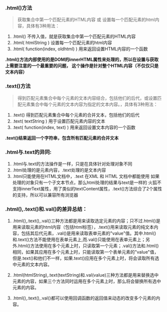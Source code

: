 
### .html()方法

> 获取集合中第一个匹配元素的HTML内容 或 设置每一个匹配元素的html内容，具体有3种用法：

1. .html() 不传入值，就是获取集合中第一个匹配元素的HTML内容
2. .html( htmlString )  设置每一个匹配元素的html内容
3. .html( function(index, oldhtml) ) 用来返回设置HTML内容的一个函数

__.html()方法内部使用的是DOM的innerHTML属性来处理的，所以在设置与获取上需要注意的一个最重要的问题，
这个操作是针对整个HTML内容（不仅仅只是文本内容）__

### .text()方法

> 得到匹配元素集合中每个元素的文本内容结合，包括他们的后代，或设置匹配元素集合中每个元素的文本内容为指定的文本内容。，具体有3种用法：

1. .text() 得到匹配元素集合中每个元素的合并文本，包括他们的后代
2. .text( textString ) 用于设置匹配元素内容的文本
3. .text( function(index, text) ) 用来返回设置文本内容的一个函数

__.text()结果返回一个字符串，包含所有匹配元素的合并文本__

### .html与.text的异同:

1. .html与.text的方法操作是一样，只是在具体针对处理对象不同
2. .html处理的是元素内容，.text处理的是文本内容
3. .html只能使用在HTML文档中，.text 在XML 和 HTML 文档中都能使用
    如果处理的对象只有一个子文本节点，那么html处理的结果与text是一样的
    火狐不支持innerText属性，用了类似的textContent属性，.text()方法综合了2个属性的支持，所以可以兼容所有浏览器



### .html(),.text()和.val()的差异总结：

1. .html(),.text(),.val()三种方法都是用来读取选定元素的内容；只不过.html()是用来读取元素的html内容（包括html标签），.text()用来读取元素的纯文本内容，包括其后代元素，.val()是用来读取表单元素的"value"值。其中.html()和.text()方法不能使用在表单元素上,而.val()只能使用在表单元素上；另外.html()方法使用在多个元素上时，只读取第一个元素；.val()方法和.html()相同，如果其应用在多个元素上时，只能读取第一个表单元素的"value"值，但是.text()和他们不一样，如果.text()应用在多个元素上时，将会读取所有选中元素的文本内容。

2. .html(htmlString),.text(textString)和.val(value)三种方法都是用来替换选中元素的内容，如果三个方法同时运用在多个元素上时，那么将会替换所有选中元素的内容。

3. .html(),.text(),.val()都可以使用回调函数的返回值来动态的改变多个元素的内容。
